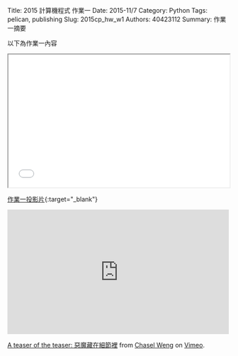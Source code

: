 Title: 2015 計算機程式 作業一
Date: 2015-11/7
Category: Python
Tags: pelican, publishing
Slug: 2015cp_hw_w1
Authors: 40423112
Summary: 作業一摘要

以下為作業一內容


<iframe src="40423112_cp_w1_p.html" width="500" height="300"></iframe>

[作業一投影片](40423112_cp_w1_p.html){:target="_blank"}


<iframe src="https://player.vimeo.com/video/90409976" width="500" height="281" frameborder="0" webkitallowfullscreen mozallowfullscreen allowfullscreen></iframe> <p><a href="https://vimeo.com/90409976">A teaser of the teaser: 惡魔藏在細節裡</a> from <a href="https://vimeo.com/user21455817">Chasel Weng</a> on <a href="https://vimeo.com">Vimeo</a>.</p>
